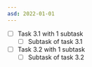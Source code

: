 ```yaml
---
asd: 2022-01-01
---
```

- [ ] Task 3.1 with 1 subtask
	- [ ] Subtask of task 3.1
- [ ] Task 3.2 with 1 subtask
	- [ ] Subtask of task 3.2